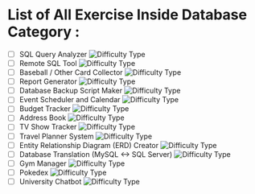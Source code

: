 # List of All Exercise Inside Database Category :
- [ ] SQL Query Analyzer ![Difficulty Type](https://img.shields.io/badge/Difficulty-Intermediate-orange.svg)
- [ ] Remote SQL Tool ![Difficulty Type](https://img.shields.io/badge/Difficulty-expert-red.svg)
- [ ] Baseball / Other Card Collector ![Difficulty Type](https://img.shields.io/badge/Difficulty-expert-red.svg)
- [ ] Report Generator ![Difficulty Type](https://img.shields.io/badge/Difficulty-expert-red.svg)
- [ ] Database Backup Script Maker ![Difficulty Type](https://img.shields.io/badge/Difficulty-expert-red.svg)
- [ ] Event Scheduler and Calendar ![Difficulty Type](https://img.shields.io/badge/Difficulty-Intermediate-orange.svg)
- [ ] Budget Tracker ![Difficulty Type](https://img.shields.io/badge/Difficulty-Intermediate-orange.svg)
- [ ] Address Book ![Difficulty Type](https://img.shields.io/badge/Difficulty-Beginner-green.svg)
- [ ] TV Show Tracker ![Difficulty Type](https://img.shields.io/badge/Difficulty-Intermediate-orange.svg)
- [ ] Travel Planner System ![Difficulty Type](https://img.shields.io/badge/Difficulty-Intermediate-orange.svg)
- [ ] Entity Relationship Diagram (ERD) Creator ![Difficulty Type](https://img.shields.io/badge/Difficulty-Intermediate-orange.svg)
- [ ] Database Translation (MySQL <-> SQL Server) ![Difficulty Type](https://img.shields.io/badge/Difficulty-expert-red.svg)
- [ ] Gym Manager ![Difficulty Type](https://img.shields.io/badge/Difficulty-Intermediate-orange.svg)
- [ ] Pokedex ![Difficulty Type](https://img.shields.io/badge/Difficulty-expert-red.svg)
- [ ] University Chatbot ![Difficulty Type](https://img.shields.io/badge/Difficulty-expert-red.svg)